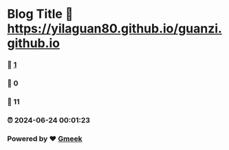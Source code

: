 # Blog Title :link: https://yilaguan80.github.io/guanzi.github.io 
### :page_facing_up: [1](https://yilaguan80.github.io/guanzi.github.io/tag.html) 
### :speech_balloon: 0 
### :hibiscus: 11 
### :alarm_clock: 2024-06-24 00:01:23 
### Powered by :heart: [Gmeek](https://github.com/Meekdai/Gmeek)
